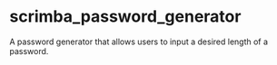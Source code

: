 # scrimba_password_generator
A password generator that allows users to input a desired length of a password.
